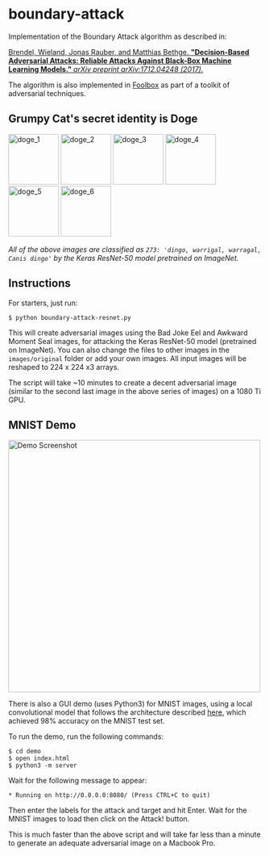 # boundary-attack
Implementation of the Boundary Attack algorithm as described in:

[Brendel, Wieland, Jonas Rauber, and Matthias Bethge. **"Decision-Based Adversarial Attacks: Reliable Attacks Against Black-Box Machine Learning Models."** *arXiv preprint arXiv:1712.04248 (2017).*](https://arxiv.org/abs/1712.04248)

The algorithm is also implemented in [Foolbox](https://github.com/bethgelab/foolbox) as part of a toolkit of adversarial techniques.

## Grumpy Cat's secret identity is Doge

<div>
<img src="https://raw.githubusercontent.com/greentfrapp/boundary-attack/master/images/sample_4_label273_dingo/20180422_231253_dingo.png" alt="doge_1" width="100px" height="whatever" style="display: inline-block;">
<img src="https://raw.githubusercontent.com/greentfrapp/boundary-attack/master/images/sample_4_label273_dingo/20180422_231254_dingo.png" alt="doge_2" width="100px" height="whatever" style="display: inline-block;">
<img src="https://raw.githubusercontent.com/greentfrapp/boundary-attack/master/images/sample_4_label273_dingo/20180422_231307_dingo.png" alt="doge_3" width="100px" height="whatever" style="display: inline-block;">
<img src="https://raw.githubusercontent.com/greentfrapp/boundary-attack/master/images/sample_4_label273_dingo/20180422_231453_dingo.png" alt="doge_4" width="100px" height="whatever" style="display: inline-block;">
<img src="https://raw.githubusercontent.com/greentfrapp/boundary-attack/master/images/sample_4_label273_dingo/20180422_232244_dingo.png" alt="doge_5" width="100px" height="whatever" style="display: inline-block;">
<img src="https://raw.githubusercontent.com/greentfrapp/boundary-attack/master/images/sample_4_label273_dingo/20180422_234213_dingo.png" alt="doge_6" width="100px" height="whatever" style="display: inline-block;">
</div>

*All of the above images are classified as `273: 'dingo, warrigal, warragal, Canis dingo'` by the Keras ResNet-50 model pretrained on ImageNet.*

## Instructions

For starters, just run:

```
$ python boundary-attack-resnet.py
```

This will create adversarial images using the Bad Joke Eel and Awkward Moment Seal images, for attacking the Keras ResNet-50 model (pretrained on ImageNet). You can also change the files to other images in the `images/original` folder or add your own images. All input images will be reshaped to 224 x 224 x3 arrays.

The script will take ~10 minutes to create a decent adversarial image (similar to the second last image in the above series of images) on a 1080 Ti GPU.

## MNIST Demo

<img src="https://raw.githubusercontent.com/greentfrapp/boundary-attack/master/demo/demo_screenshot.png" alt="Demo Screenshot" width="500px" height="whatever">

There is also a GUI demo (uses Python3) for MNIST images, using a local convolutional model that follows the architecture described [here](https://www.tensorflow.org/tutorials/layers#building_the_cnn_mnist_classifier), which achieved 98% accuracy on the MNIST test set.

To run the demo, run the following commands:

```
$ cd demo
$ open index.html
$ python3 -m server
```
Wait for the following message to appear:

```
* Running on http://0.0.0.0:8080/ (Press CTRL+C to quit)
```

Then enter the labels for the attack and target and hit Enter. Wait for the MNIST images to load then click on the Attack! button.

This is much faster than the above script and will take far less than a minute to generate an adequate adversarial image on a Macbook Pro.